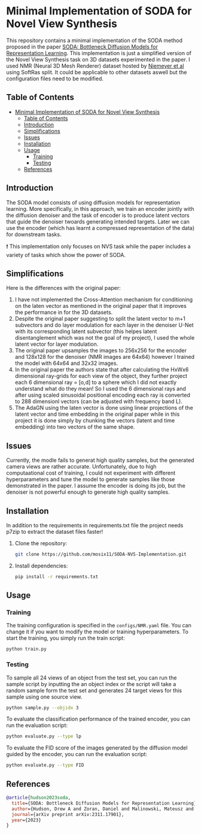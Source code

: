 # Minimal Implementation of SODA for Novel View Synthesis

This repository contains a minimal implementation of the SODA method proposed in the paper [SODA: Bottleneck Diffusion Models for Representation Learning](https://arxiv.org/abs/2311.17901). This implementation is just a simplified version of the Novel View Synthesis task on 3D datasets experimented in the paper. I used NMR (Neural 3D Mesh Renderer) dataset hosted by [Niemeyer et al](https://github.com/autonomousvision/differentiable_volumetric_rendering) using SoftRas split. It could be applicable to other datasets aswell but the configuration files need to be modified.

## Table of Contents

- [Minimal Implementation of SODA for Novel View Synthesis](#minimal-implementation-of-soda-for-novel-view-synthesis)
  - [Table of Contents](#table-of-contents)
  - [Introduction](#introduction)
  - [Simplifications](#simplifications)
  - [Issues](#issues)
  - [Installation](#installation)
  - [Usage](#usage)
    - [Training](#training)
    - [Testing](#testing)
  - [References](#references)

## Introduction

The SODA model consists of using diffusion models for representation learning. More specifically, in this approach, we train an encoder jointly with the diffusion denoiser and the task of encoder is to produce latent vectors that guide the denoiser twoards generating intended targets. Later we can use the encoder (which has learnt a compressed representation of the data) for downstream tasks.

:exclamation: This implementation only focuses on NVS task while the paper includes a variety of tasks which show the power of SODA.

## Simplifications

Here is the differences with the original paper:

1. I have not implemented the Cross-Attention mechanism for conditioning on the laten vector as mentioned in the original paper that it improves the performance in for the 3D datasets.
2. Despite the original paper suggesting to split the latent vector to m+1 subvectors and do layer modulation for each layer in the denoiser U-Net with its corresponding latent subvector (this helpes latent disentanglement which was not the goal of my project), I used the whole latent vector for layer modulation.
3. The original paper upsamples the images to 256x256 for the encoder and 128x128 for the denoiser (NMR images are 64x64) however I trained the model with 64x64 and 32x32 images.
4. In the original paper the authors state that after calculating the HxWx6 dimensional ray-grids for each view of the object, they further project each 6 dimensional ray = \[o,d\] to a sphere which I did not exactly understand what do they mean! So I used the 6 dimensional rays and after using scaled sinusoidal positional encoding each ray is converted to 288 dimensionl vectors (can be adjusted with frequency band L).
5. The AdaGN using the laten vector is done using linear projections of the latent vector and time embedding in the original paper while in this project it is done simply by chunking the vectors (latent and time embedding) into two vectors of the same shape.

## Issues

Currently, the modle fails to generat high quality samples, but the generated camera views are rather accurate. Unfortunately, due to high computaational cost of training, I could not experiment with different hyperparameters and tune the model to generate samples like those demonstrated in the paper. I assume the encoder is doing its job, but the denoiser is not powerful enough to generate high quality samples.

## Installation

In addition to the requirements in requirements.txt file the project needs p7zip to extract the dataset files faster!

1. Clone the repository:

    ```bash
    git clone https://github.com/mosix11/SODA-NVS-Implementation.git
    ```

2. Install dependencies:

    ```bash
    pip install -r requirements.txt
    ```

## Usage

### Training

The training configuration is specified in the `configs/NMR.yaml` file. You can change it if you want to modify the model or training hyperparameters.
To start the training, you simply run the train script:

```bash
python train.py
```

### Testing

To sample all 24 views of an object from the test set, you can run the sample script by inputting the an object index or the script will take a random sample form the test set and generates 24 target views for this sample using one source view.

```bash
python sample.py --objidx 3
```

To evaluate the classification performance of the trained encoder, you can run the evaluation script:

```bash
python evaluate.py --type lp
```

To evaluate the FID score of the images generated by the diffusion model guided by the encoder, you can run the evaluation script:

```bash
python evaluate.py --type FID
```

## References

```bibtex
@article{hudson2023soda,
  title={SODA: Bottleneck Diffusion Models for Representation Learning},
  author={Hudson, Drew A and Zoran, Daniel and Malinowski, Mateusz and Lampinen, Andrew K and Jaegle, Andrew and McClelland, James L and Matthey, Loic and Hill, Felix and Lerchner, Alexander},
  journal={arXiv preprint arXiv:2311.17901},
  year={2023}
}
```
